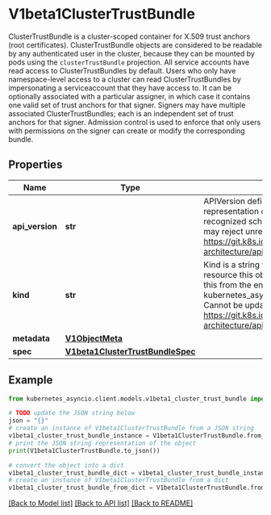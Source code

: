 # V1beta1ClusterTrustBundle

ClusterTrustBundle is a cluster-scoped container for X.509 trust anchors (root certificates).  ClusterTrustBundle objects are considered to be readable by any authenticated user in the cluster, because they can be mounted by pods using the `clusterTrustBundle` projection.  All service accounts have read access to ClusterTrustBundles by default.  Users who only have namespace-level access to a cluster can read ClusterTrustBundles by impersonating a serviceaccount that they have access to.  It can be optionally associated with a particular assigner, in which case it contains one valid set of trust anchors for that signer. Signers may have multiple associated ClusterTrustBundles; each is an independent set of trust anchors for that signer. Admission control is used to enforce that only users with permissions on the signer can create or modify the corresponding bundle.

## Properties

Name | Type | Description | Notes
------------ | ------------- | ------------- | -------------
**api_version** | **str** | APIVersion defines the versioned schema of this representation of an object. Servers should convert recognized schemas to the latest internal value, and may reject unrecognized values. More info: https://git.k8s.io/community/contributors/devel/sig-architecture/api-conventions.md#resources | [optional] 
**kind** | **str** | Kind is a string value representing the REST resource this object represents. Servers may infer this from the endpoint the kubernetes_asyncio.client submits requests to. Cannot be updated. In CamelCase. More info: https://git.k8s.io/community/contributors/devel/sig-architecture/api-conventions.md#types-kinds | [optional] 
**metadata** | [**V1ObjectMeta**](V1ObjectMeta.md) |  | [optional] 
**spec** | [**V1beta1ClusterTrustBundleSpec**](V1beta1ClusterTrustBundleSpec.md) |  | 

## Example

```python
from kubernetes_asyncio.client.models.v1beta1_cluster_trust_bundle import V1beta1ClusterTrustBundle

# TODO update the JSON string below
json = "{}"
# create an instance of V1beta1ClusterTrustBundle from a JSON string
v1beta1_cluster_trust_bundle_instance = V1beta1ClusterTrustBundle.from_json(json)
# print the JSON string representation of the object
print(V1beta1ClusterTrustBundle.to_json())

# convert the object into a dict
v1beta1_cluster_trust_bundle_dict = v1beta1_cluster_trust_bundle_instance.to_dict()
# create an instance of V1beta1ClusterTrustBundle from a dict
v1beta1_cluster_trust_bundle_from_dict = V1beta1ClusterTrustBundle.from_dict(v1beta1_cluster_trust_bundle_dict)
```
[[Back to Model list]](../README.md#documentation-for-models) [[Back to API list]](../README.md#documentation-for-api-endpoints) [[Back to README]](../README.md)


